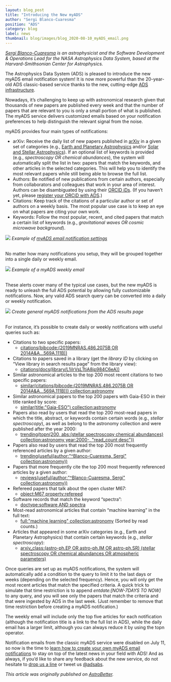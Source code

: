 ```yaml
---
layout: blog_post
title: "Introducing the New myADS"
author: "Sergi Blanco-Cuaresma"
position: "ADS"
category: blog
label: news
thumbnail: blog/images/blog_2020-08-10_myADS_email.png
---
```


*[Sergi Blanco-Cuaresma](https://www.blancocuaresma.com/s/) is an astrophysicist and the Software Development & Operations Lead for the NASA Astrophysics Data System, based at the Harvard-Smithsonian Center for Astrophysics.*

The Astrophysics Data System (ADS) is pleased to introduce the new myADS email notification system! It is now more powerful than the 20-year-old ADS classic-based service thanks to the new, cutting-edge [ADS infrastructure](https://www.astrobetter.com/blog/2018/05/28/welcome-to-the-new-ads/).

Nowadays, it’s challenging to keep up with astronomical research given that thousands of new papers are published every week and that the number of papers that are relevant to you is only a small portion of what is published. The myADS service delivers customized emails based on your notification preferences to help distinguish the relevant signal from the noise.

myADS provides four main types of notifications:

- arXiv: Receive the daily list of new papers published in [arXiv](https://arxiv.org/) in a given set of categories (e.g., [Earth and Planetary Astrophysics](https://arxiv.org/list/astro-ph.EP/new) and/or [Solar and Stellar Astrophysics](https://arxiv.org/list/astro-ph.SR/new)). If an optional list of keywords is provided (e.g., *spectroscopy OR chemical abundances*), the system will automatically split the list in two: papers that match the keywords, and other articles in the selected categories. This will help you to identify the most relevant papers while still being able to browse the full list.
- Authors: Be notified of new publications from certain authors, especially from collaborators and colleagues that work in your area of interest. Authors can be disambiguated by using their [ORCID iDs](https://orcid.org/). (If you haven’t yet, please [register your ORCiD with ADS](https://adsabs.github.io/help/orcid/claiming-papers).)
- Citations: Keep track of the citations of a particular author or set of authors on a weekly basis. The most popular use case is to keep an eye on what papers are citing your own work.
- Keywords: Follow the most popular, recent, and cited papers that match a certain list of keywords (e.g., *gravitational waves OR cosmic microwave background*). 

<div class="text-center">
    <img class="img-thumbnail" src="{{ site.baseurl }}/blog/images/blog_2020-08-10_myADS_settings.png" />
<em>Example of <a href="https://ui.adsabs.harvard.edu/user/settings/myads">myADS email notification settings</a></em>
</div>
<br>

No matter how many notifications you setup, they will be grouped together into a single daily or weekly email.

<div class="text-center">
    <img class="img-thumbnail" src="{{ site.baseurl }}/blog/images/blog_2020-08-10_myADS_email.png" />
<em>Example of a myADS weekly email</em>
</div>
<br>

These alerts cover many of the typical use cases, but the new myADS is ready to unleash the full ADS potential by allowing fully customizable notifications. Now, any valid ADS search query can be converted into a daily or weekly notification.

<div class="text-center">
    <img class="img-thumbnail" src="{{ site.baseurl }}/blog/images/blog_2020-08-10_myADS_general_query.png" />
<em>Create general myADS notifications from the ADS results page</em>
</div>
<br>

For instance, it’s possible to create daily or weekly notifications with useful queries such as:

- Citations to two specific papers:
    - [citations(bibcode:(2019MNRAS.486.2075B OR 2014A&A...569A.111B))](https://ui.adsabs.harvard.edu/search/fl=identifier%2C%5Bcitations%5D%2Cabstract%2Cauthor%2Cbibcode%2Ccitation_count%2Ccomment%2Cdoi%2Cid%2Ckeyword%2Cpage%2Cproperty%2Cpub%2Cpub_raw%2Cpubdate%2Cpubnote%2Cread_count%2Ctitle%2Cvolume%2Clinks_data%2Cesources%2Cdata%2Ccitation_count_norm%2Cemail%2Cdoctype&q=similar(citations(bibcode%3A(2019MNRAS.486.2075B%20OR%202014A%26A...569A.111B)))%20collection%3Aastronomy&rows=25&sort=score%20desc%2C%20bibcode%20desc&start=0&p_=0)
- Citations to papers saved in a library (get the *library ID* by clicking on “View library in search results page” from the library view):
    - [citations(docs(library/L1iIrVsLTtiA8jp984C6eA))](https://ui.adsabs.harvard.edu/search/q=citations(docs(library%2FL1iIrVsLTtiA8jp984C6eA))&sort=date%20desc%2C%20bibcode%20desc&p_=0)
- Similar astronomical articles to the top 200 most recent citations to two specific papers:
    - [similar(citations(bibcode:(2019MNRAS.486.2075B OR 2014A&A...569A.111B))) collection:astronomy](https://ui.adsabs.harvard.edu/search/fl=identifier%2C%5Bcitations%5D%2Cabstract%2Cauthor%2Cbibcode%2Ccitation_count%2Ccomment%2Cdoi%2Cid%2Ckeyword%2Cpage%2Cproperty%2Cpub%2Cpub_raw%2Cpubdate%2Cpubnote%2Cread_count%2Ctitle%2Cvolume%2Clinks_data%2Cesources%2Cdata%2Ccitation_count_norm%2Cemail%2Cdoctype&q=similar(citations(bibcode%3A(2019MNRAS.486.2075B%20OR%202014A%26A...569A.111B)))%20collection%3Aastronomy&rows=25&sort=score%20desc%2C%20bibcode%20desc&start=0&p_=0)
- Similar astronomical papers to the top 200 papers with Gaia-ESO in their title ranked by score:
    - [similar(title:"Gaia-ESO") collection:astronomy](https://ui.adsabs.harvard.edu/search/fl=identifier%2C%5Bcitations%5D%2Cabstract%2Cauthor%2Cbibcode%2Ccitation_count%2Ccomment%2Cdoi%2Cid%2Ckeyword%2Cpage%2Cproperty%2Cpub%2Cpub_raw%2Cpubdate%2Cpubnote%2Cread_count%2Ctitle%2Cvolume%2Clinks_data%2Cesources%2Cdata%2Ccitation_count_norm%2Cemail%2Cdoctype&q=similar(title%3A%22Gaia-ESO%22)%20collection%3Aastronomy&rows=25&sort=score%20desc%2C%20bibcode%20desc&start=0&p_=0)
- Papers also read by users that read the top 200 most-read papers in which the title, abstract, or keywords contain certain words (e.g., *stellar spectroscopy*), as well as belong to the astronomy collection and were published after the year 2000:
    - [trending(topn(200, abs:(stellar spectroscopy chemical abundances) collection:astronomy year:2000-, "read_count desc"))](https://ui.adsabs.harvard.edu/search/fl=identifier%2C%5Bcitations%5D%2Cabstract%2Cauthor%2Cbibcode%2Ccitation_count%2Ccomment%2Cdoi%2Cid%2Ckeyword%2Cpage%2Cproperty%2Cpub%2Cpub_raw%2Cpubdate%2Cpubnote%2Cread_count%2Ctitle%2Cvolume%2Clinks_data%2Cesources%2Cdata%2Ccitation_count_norm%2Cemail%2Cdoctype&q=trending(topn(200%2C%20abs%3A(stellar%20spectroscopy%20chemical%20abundances%20collection%3Aastronomy)%20year%3A2000-%2C%20%22read_count%20desc%22))&rows=25&sort=score%20desc%2C%20bibcode%20desc&start=0&p_=0)
- Papers also read by users that read the top 200 most frequently referenced articles by a given author:
    - [trending(useful(author:"^Blanco-Cuaresma, Sergi" collection:astronomy))](https://ui.adsabs.harvard.edu/search/fl=identifier%2C%5Bcitations%5D%2Cabstract%2Cauthor%2Cbibcode%2Ccitation_count%2Ccomment%2Cdoi%2Cid%2Ckeyword%2Cpage%2Cproperty%2Cpub%2Cpub_raw%2Cpubdate%2Cpubnote%2Cread_count%2Ctitle%2Cvolume%2Clinks_data%2Cesources%2Cdata%2Ccitation_count_norm%2Cemail%2Cdoctype&q=trending(useful(author%3A%22%5EBlanco-Cuaresma%2C%20Sergi%22%20collection%3Aastronomy))&rows=25&sort=score%20desc%2C%20bibcode%20desc&start=0&p_=0)
- Papers that more frequently cite the top 200 most frequently referenced articles by a given author:
    - [reviews(useful(author:"^Blanco-Cuaresma, Sergi" collection:astronomy))](https://ui.adsabs.harvard.edu/search/fl=identifier%2C%5Bcitations%5D%2Cabstract%2Cauthor%2Cbibcode%2Ccitation_count%2Ccomment%2Cdoi%2Cid%2Ckeyword%2Cpage%2Cproperty%2Cpub%2Cpub_raw%2Cpubdate%2Cpubnote%2Cread_count%2Ctitle%2Cvolume%2Clinks_data%2Cesources%2Cdata%2Ccitation_count_norm%2Cemail%2Cdoctype&q=reviews(useful(author%3A%22%5EBlanco-Cuaresma%2C%20Sergi%22%20collection%3Aastronomy))&rows=25&sort=score%20desc%2C%20bibcode%20desc&start=0&p_=0)
- Refereed papers that talk about the open cluster M67:
    - [object:M67 property:refereed](https://ui.adsabs.harvard.edu/search/q=object%3AM67%20property%3Arefereed&sort=date%20desc%2C%20bibcode%20desc&p_=0)
- Software records that match the keyword “spectra”:
    - [doctype:software AND spectra](https://ui.adsabs.harvard.edu/search/q=doctype%3Asoftware%20AND%20spectra&sort=date%20desc%2C%20bibcode%20desc&p_=0)
- Most-read astronomical articles that contain “machine learning” in the full text:
    - [full:"machine learning" collection:astronomy](https://ui.adsabs.harvard.edu/search/q=full%3A%22machine%20learning%22%20collection%3Aastronomy&sort=read_count%20desc%2C%20bibcode%20desc&p_=0) (Sorted by read counts.)
- Articles that appeared in some arXiv categories (e.g., Earth and Planetary Astrophysics) that contain certain keywords (e.g., *stellar spectroscopy*):
    - [arxiv_class:(astro-ph.EP OR astro-ph.IM OR astro-ph.SR) (stellar spectroscopy OR chemical abundances OR atmospheric parameters)](https://ui.adsabs.harvard.edu/search/q=arxiv_class%3A(astro-ph.EP%20OR%20astro-ph.IM%20OR%20astro-ph.SR)%20(stellar%20spectroscopy%20OR%20chemical%20abundances%20OR%20atmospheric%20parameters)&sort=date%20desc%2C%20bibcode%20desc&p_=0)

Once queries are set up as myADS notifications, the system will automatically add a condition to the query to limit it to the last days or weeks (depending on the selected frequency). Hence, you will only get the most recent articles that match the specified criteria. A quick trick to simulate that time restriction is to append *entdate:[NOW-7DAYS TO NOW]* to any query, and you will see only the papers that match the criteria and that were ingested by ADS in the last week. (Just remember to remove that time restriction before creating a myADS notification.)

The weekly email will include only the top five articles for each notification (although the notification title is a link to the full list in ADS), while the daily email has a larger limit, although you can always reduce it by using the topn operator.

Notification emails from the classic myADS service were disabled on July 11, so now is the time to [learn how to create your own myADS email notifications](https://adsabs.github.io/help/userpreferences/myads) to stay on top of the latest news in your field with ADS! And as always, if you’d like to share any feedback about the new service, do not hesitate to [drop us a line](mailto:adshelp@cfa.harvard.edu) or tweet us [@adsabs](https://twitter.com/adsabs).

*This article was originally published on [AstroBetter](https://www.astrobetter.com/blog/2020/08/10/introducing-the-new-myads/).*

